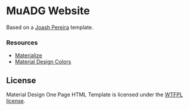 <h1>MuADG Website</h1>

Based on a <a href="http://joashpereira.com/templates/material_one_pager/">Joash Pereira</a> template.
<br/>

<h3>Resources</h3>
<ul>
    <li><a href="http://materializecss.com/">Materialize</a></li>
    <li><a href="http://www.materialpalette.com/">Material Design Colors</a></li>
</ul>

<h2>License</h2>
Material Design One Page HTML Template is licensed under the <a href="http://sam.zoy.org/wtfpl/">WTFPL license</a>.
